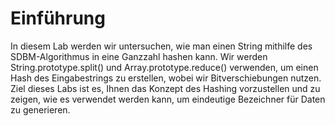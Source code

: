# Einführung

In diesem Lab werden wir untersuchen, wie man einen String mithilfe des SDBM-Algorithmus in eine Ganzzahl hashen kann. Wir werden String.prototype.split() und Array.prototype.reduce() verwenden, um einen Hash des Eingabestrings zu erstellen, wobei wir Bitverschiebungen nutzen. Ziel dieses Labs ist es, Ihnen das Konzept des Hashing vorzustellen und zu zeigen, wie es verwendet werden kann, um eindeutige Bezeichner für Daten zu generieren.
